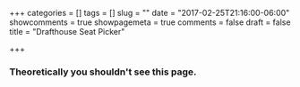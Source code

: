 +++
categories = []
tags = []
slug = ""
date = "2017-02-25T21:16:00-06:00"
showcomments = true
showpagemeta = true
comments = false
draft = false
title = "Drafthouse Seat Picker"

+++

### Theoretically you shouldn't see this page.
